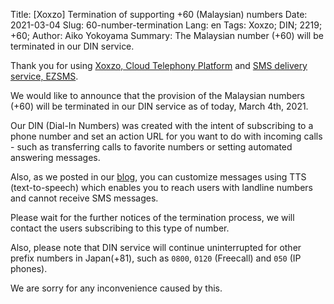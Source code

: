 Title: [Xoxzo] Termination of supporting +60 (Malaysian) numbers
Date: 2021-03-04
Slug: 60-number-termination
Lang: en
Tags: Xoxzo; DIN; 2219; +60;
Author: Aiko Yokoyama
Summary: The Malaysian number (+60) will be terminated in our DIN service. 


Thank you for using [Xoxzo, Cloud Telephony Platform](https://www.xoxzo.com/en/)
and [SMS delivery service, EZSMS](https://www.ezsms.biz/en/).

We would like to announce that the provision of the Malaysian numbers (+60) will be terminated in our DIN service as of today, March 4th, 2021.

Our DIN (Dial-In Numbers) was created with the intent of subscribing to a phone number and set an action URL for you want to do with incoming calls - such as transferring calls to favorite numbers or setting automated answering messages.

Also, as we posted in our [blog](https://blog.xoxzo.com/en/2017/05/24/text-to-speech-for-din/), you can customize messages using TTS (text-to-speech) which enables you to reach users with landline numbers and cannot receive SMS messages.

Please wait for the further notices of the termination process, we will contact the users subscribing to this type of number.

Also, please note that DIN service will continue uninterrupted for other prefix numbers in Japan(+81), such as `0800`, `0120` (Freecall) and `050` (IP phones).

We are sorry for any inconvenience caused by this.


